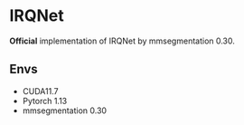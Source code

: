 # IRQNet
**Official** implementation of IRQNet by mmsegmentation 0.30.

## Envs
- CUDA11.7
- Pytorch 1.13
- mmsegmentation 0.30


